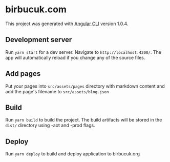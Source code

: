 # birbucuk.com

This project was generated with [Angular CLI](https://github.com/angular/angular-cli) version 1.0.4.

## Development server

Run `yarn start` for a dev server. Navigate to `http://localhost:4200/`. The app will automatically reload if you change any of the source files.

## Add pages

Put your pages into `src/assets/pages` directory with markdown content and add the page's filename to `src/assets/blog.json`

## Build

Run `yarn build` to build the project. The build artifacts will be stored in the `dist/` directory using -aot and -prod flags.

## Deploy

Run `yarn deploy` to build and deploy application to birbucuk.org
